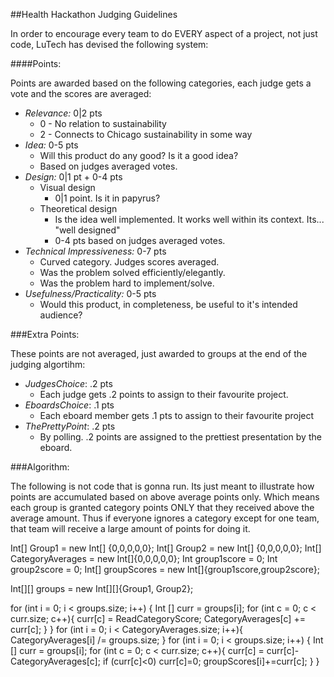 ##Health Hackathon Judging Guidelines

In order to encourage every team to do EVERY aspect of a project, not just code, LuTech has devised the following system:

####Points:

Points are awarded based on the following categories, each judge gets a vote and the scores are averaged:

* _Relevance:_ 0|2 pts
	* 0 - No relation to sustainability
	* 2 - Connects to Chicago sustainability in some way
* _Idea:_ 0-5 pts
	* Will this product do any good?  Is it a good idea?
	* Based on judges averaged votes.
* _Design:_ 0|1 pt + 0-4 pts
	* Visual design
		* 0|1 point. Is it in papyrus?
	* Theoretical design
		* Is the idea well implemented. It works well within its context. Its... "well designed"
		* 0-4 pts based on judges averaged votes.
* _Technical Impressiveness:_ 0-7 pts
	* Curved category. Judges scores averaged.
	* Was the problem solved efficiently/elegantly.
	* Was the problem hard to implement/solve.
* _Usefulness/Practicality:_ 0-5 pts
	* Would this product, in completeness, be useful to it's intended audience?

###Extra Points:

These points are not averaged, just awarded to groups at the end of the judging algortihm:

* _JudgesChoice_: .2 pts
  * Each judge gets .2 points to assign to their favourite project.
* _EboardsChoice_: .1 pts
  * Each eboard member gets .1 pts to assign to their favourite project
* _ThePrettyPoint_: .2 pts
  * By polling. .2 points are assigned to the prettiest presentation by the eboard.

###Algorithm:

The following is not code that is gonna run. Its just meant to illustrate how points are accumulated based on above average points only. Which means each group is granted category points ONLY that they received above the average amount. Thus if everyone ignores a category except for one team, that team will receive a large amount of points for doing it.

Int[] Group1 = new Int[] {0,0,0,0,0};
Int[] Group2 = new Int[] {0,0,0,0,0};
Int[] CategoryAverages = new Int[]{0,0,0,0,0};
Int group1score = 0;
Int group2score = 0;
Int[] groupScores = new Int[]{group1score,group2score};

Int[][] groups = new Int[][]{Group1, Group2};

for (int i = 0; i < groups.size; i++) {
  Int [] curr = groups[i];
  for (int c = 0; c < curr.size; c++){
    curr[c] = ReadCategoryScore;
    CategoryAverages[c] += curr[c];
  }
}
for (int i = 0; i < CategoryAverages.size; i++){
  CategoryAverages[i] /= groups.size;
}
for (int i = 0; i < groups.size; i++) {
  Int [] curr = groups[i];
  for (int c = 0; c < curr.size; c++){
    curr[c] = curr[c]-CategoryAverages[c];
    if (curr[c]<0) curr[c]=0;
    groupScores[i]+=curr[c];
  }
}
	
